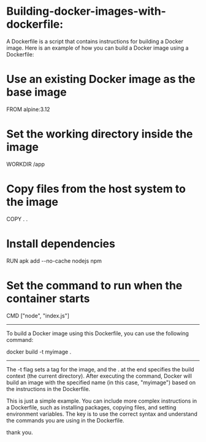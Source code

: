 # Building-docker-images-with-dockerfile:

A Dockerfile is a script that contains instructions for building a Docker image. Here is an example of how you can build a Docker image using a Dockerfile:

# Use an existing Docker image as the base image
FROM alpine:3.12

# Set the working directory inside the image
WORKDIR /app

# Copy files from the host system to the image
COPY . .

# Install dependencies
RUN apk add --no-cache nodejs npm

# Set the command to run when the container starts
CMD ["node", "index.js"]



------------------
To build a Docker image using this Dockerfile, you can use the following command:


docker build -t myimage .


------------------
The -t flag sets a tag for the image, and the . at the end specifies the build context (the current directory). After executing the command, Docker will build an image with the specified name (in this case, "myimage") based on the instructions in the Dockerfile.

This is just a simple example. You can include more complex instructions in a Dockerfile, such as installing packages, copying files, and setting environment variables. The key is to use the correct syntax and understand the commands you are using in the Dockerfile.


thank you.

